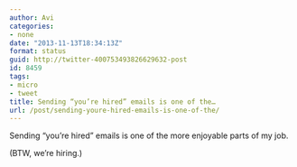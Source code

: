 ```yaml
---
author: Avi
categories:
- none
date: "2013-11-13T18:34:13Z"
format: status
guid: http://twitter-400753493826629632-post
id: 8459
tags:
- micro
- tweet
title: Sending “you’re hired” emails is one of the…
url: /post/sending-youre-hired-emails-is-one-of-the/
---
```

Sending “you’re hired” emails is one of the more enjoyable parts of my job. 

(BTW, we’re hiring.)